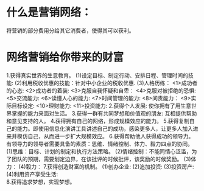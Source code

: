 # 什么是营销网络：
   将营销的部分费用分给其它消费者，使得其可以获利。
# 网络营销给你带来的财富
1.获得真实世界的生意教育。
   (1)设定目标、制定行动、安排日程、管理时间的技能:
   (2)利用税收优惠的技能：针对中小企业的税收优惠.
   (3)人格历练：
      <1>成功者的心态:
      <2>成功者的着装:
      <3>克服自我怀疑和自卑：
      <4>克服对被拒绝的恐惧:
      <5>交流能力:
      <6>读懂人心的能力:
      <7>时间管理的能力:
      <8>问责能力：
      <9>实际目标设定:
      <10>理财能力:
      <11>投资能力:
2.获得个人发展: 使你拥有了用生意世界掌握的能力来面对生活。
3.获得一群有共同梦想和价值观的朋友: 互相提供帮助和意见支持的人。
4.获得拥有自己的网络，形成规模效应的能力。
5.获得复制自己的能力。即使用信息化演讲工具讲述自己的成功，感染更多人，让更多人加入进来并模仿自己，从而进一步扩大规模效应。
6.获得帮助他人获得成功的领导力。有领导力的领导者需要具备的素质：思维、情绪控制、体力、毅力四点的协同。
  (1)思维：目标、计划的制定和执行方法策略。
  (2)情绪控制：不能同情心泛滥，为了团队的预期，需要划定边界，在该批评的时候批评，该奖励的时候奖励。
  (3)体力：
  (4)毅力：
7.获得创造财富的机制。
  (1)创办企业:
  (2)追加投资:
  (3)投资房产:
  (4)利用资产享受生活:    
8.获得追求梦想，实现梦想。  


